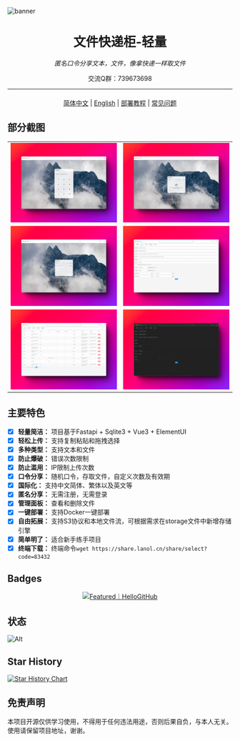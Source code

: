 ![banner](https://fastly.jsdelivr.net/gh/vastsa/FileCodeBox@V1.6/static/banners/img_1.png)

<div align="center">
<h1>文件快递柜-轻量</h1>
<p><em>匿名口令分享文本，文件，像拿快递一样取文件</em></p>
<p>交流Q群：739673698</p>
</div>


---


<div align="center" style="text-align: center;margin: 20px 0">
    <a href="./readme.md">简体中文</a> | 
    <a href="./readme_en.md">English</a> | 
    <a href="https://github.com/vastsa/FileCodeBox/wiki/%E9%83%A8%E7%BD%B2%E6%95%99%E7%A8%8B">部署教程</a> | 
    <a href="https://github.com/vastsa/FileCodeBox/wiki/%E9%83%A8%E7%BD%B2%E6%95%99%E7%A8%8B">常见问题</a>
</div>


## 部分截图

<table style="width:100%">
<tr style="width: 100%">
<td style="width: 50%"><img src="./.github/images/img.png" alt="寄文件"></td>
<td style="width: 50%"><img src="./.github/images/img_1.png" alt="寄文件"></td>
</tr>
<tr style="width: 100%">
<td style="width: 50%"><img src="./.github/images/img_2.png" alt="寄文件"></td>
<td style="width: 50%"><img src="./.github/images/img_3.png" alt="寄文件"></td>
</tr>
<tr style="width: 100%">
<td style="width: 50%"><img src="./.github/images/img_4.png" alt="寄文件"></td>
<td style="width: 50%"><img src="./.github/images/img_5.png" alt="寄文件"></td>
</tr>
</table>

## 主要特色

- [x] **轻量简洁：** 项目基于Fastapi + Sqlite3 + Vue3 + ElementUI
- [x] **轻松上传：** 支持复制粘贴和拖拽选择
- [x] **多种类型：** 支持文本和文件
- [x] **防止爆破：** 错误次数限制
- [x] **防止滥用：** IP限制上传次数
- [x] **口令分享：** 随机口令，存取文件，自定义次数及有效期
- [x] **国际化：** 支持中文简体、繁体以及英文等
- [x] **匿名分享：** 无需注册，无需登录
- [x] **管理面板：** 查看和删除文件
- [x] **一键部署：** 支持Docker一键部署
- [x] **自由拓展：** 支持S3协议和本地文件流，可根据需求在storage文件中新增存储引擎
- [x] **简单明了：** 适合新手练手项目
- [x] **终端下载：** 终端命令`wget https://share.lanol.cn/share/select?code=83432`

## Badges
<div align="center">
<a href="https://hellogithub.com/repository/75ad7ffedd404a6485b4d621ec5b47e6" target="_blank"><img src="https://api.hellogithub.com/v1/widgets/recommend.svg?rid=75ad7ffedd404a6485b4d621ec5b47e6&claim_uid=beSz6INEkCM4mDH" alt="Featured｜HelloGitHub" style="width: 250px; height: 54px;" width="250" height="54" /></a>
</div>

## 状态

![Alt](https://repobeats.axiom.co/api/embed/7a6c92f1d96ee57e6fb67f0df371528397b0c9ac.svg "Repobeats analytics image")

## Star History

[![Star History Chart](https://api.star-history.com/svg?repos=vastsa/FileCodeBox&type=Date)](https://star-history.com/#vastsa/FileCodeBox&Date)


## 免责声明

本项目开源仅供学习使用，不得用于任何违法用途，否则后果自负，与本人无关。使用请保留项目地址，谢谢。
